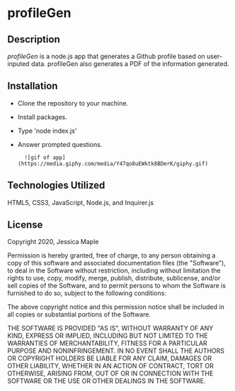 # profileGen

## Description

_profileGen_ is a node.js app that generates a Github profile based on user-inputed data. profileGen also generates a PDF of the information generated.

## Installation

- Clone the repository to your machine.
- Install packages.
- Type 'node index.js'
- Answer prompted questions.

      	![gif of app](https://media.giphy.com/media/Y47qo8uEWktk8BDerK/giphy.gif)

## Technologies Utilized

HTML5, CSS3, JavaScript, Node.js, and Inquirer.js

## License

Copyright 2020, Jessica Maple

Permission is hereby granted, free of charge, to any person obtaining a copy of this software and associated documentation files (the "Software"), to deal in the Software without restriction, including without limitation the rights to use, copy, modify, merge, publish, distribute, sublicense, and/or sell copies of the Software, and to permit persons to whom the Software is furnished to do so, subject to the following conditions:

The above copyright notice and this permission notice shall be included in all copies or substantial portions of the Software.

THE SOFTWARE IS PROVIDED "AS IS", WITHOUT WARRANTY OF ANY KIND, EXPRESS OR IMPLIED, INCLUDING BUT NOT LIMITED TO THE WARRANTIES OF MERCHANTABILITY, FITNESS FOR A PARTICULAR PURPOSE AND NONINFRINGEMENT. IN NO EVENT SHALL THE AUTHORS OR COPYRIGHT HOLDERS BE LIABLE FOR ANY CLAIM, DAMAGES OR OTHER LIABILITY, WHETHER IN AN ACTION OF CONTRACT, TORT OR OTHERWISE, ARISING FROM, OUT OF OR IN CONNECTION WITH THE SOFTWARE OR THE USE OR OTHER DEALINGS IN THE SOFTWARE.
